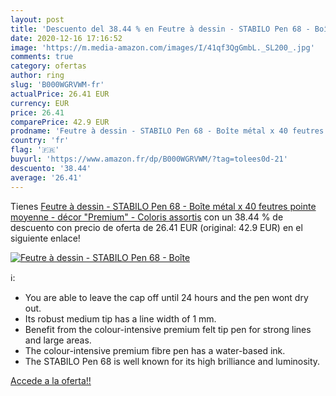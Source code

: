 ```yaml
---
layout: post
title: 'Descuento del 38.44 % en Feutre à dessin - STABILO Pen 68 - Boîte'
date: 2020-12-16 17:16:52
image: 'https://m.media-amazon.com/images/I/41qf3QgGmbL._SL200_.jpg'
comments: true
category: ofertas
author: ring
slug: 'B000WGRVWM-fr'
actualPrice: 26.41 EUR
currency: EUR
price: 26.41
comparePrice: 42.9 EUR
prodname: 'Feutre à dessin - STABILO Pen 68 - Boîte métal x 40 feutres pointe moyenne - décor "Premium" - Coloris assortis'
country: 'fr'
flag: '🇫🇷'
buyurl: 'https://www.amazon.fr/dp/B000WGRVWM/?tag=tolees0d-21'
descuento: '38.44'
average: '26.41'
---
```


Tienes [Feutre à dessin - STABILO Pen 68 - Boîte métal x 40 feutres pointe moyenne - décor "Premium" - Coloris assortis](https://www.amazon.fr/dp/B000WGRVWM/?tag=tolees0d-21) con un 38.44 % de descuento con precio de oferta de 26.41 EUR (original: 42.9 EUR) en el siguiente enlace!

[![Feutre à dessin - STABILO Pen 68 - Boîte](https://m.media-amazon.com/images/I/41qf3QgGmbL._SL200_.jpg)](https://www.amazon.fr/dp/B000WGRVWM/?tag=tolees0d-21)

ℹ️:

- You are able to leave the cap off until 24 hours and the pen wont dry out.
- Its robust medium tip has a line width of 1 mm.
- Benefit from the colour-intensive premium felt tip pen for strong lines and large areas.
- The colour-intensive premium fibre pen has a water-based ink.
- The STABILO Pen 68 is well known for its high brilliance and luminosity.

[Accede a la oferta!!](https://www.amazon.fr/dp/B000WGRVWM/?tag=tolees0d-21)
